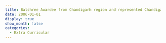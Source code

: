 ```yaml
---
title: Balshree Awardee from Chandigarh region and represented Chandigarh at Zonal level
date: 2006-01-01
display: true
show_month: false
categories:
  - Extra Curricular
---
```

